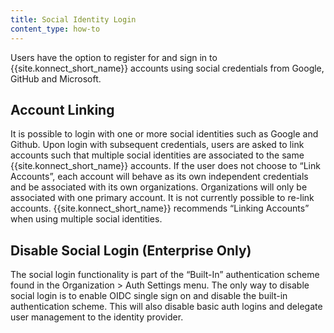 ```yaml
---
title: Social Identity Login
content_type: how-to
---
```


Users have the option to register for and sign in to {{site.konnect_short_name}} accounts using social credentials from Google, GitHub and Microsoft. 

## Account Linking

It is possible to login with one or more social identities such as Google and Github. Upon login with subsequent credentials, users are asked to link accounts such that multiple social identities are associated to the same {{site.konnect_short_name}} accounts. If the user does not choose to “Link Accounts”, each account will behave as its own independent credentials and be associated with its own organizations. Organizations will only be associated with one primary account. It is not currently possible to re-link accounts. {{site.konnect_short_name}} recommends “Linking Accounts” when using multiple social identities.

## Disable Social Login (Enterprise Only)

The social login functionality is part of the “Built-In” authentication scheme found in the Organization > Auth Settings menu. The only way to disable social login is to enable OIDC single sign on and disable the built-in authentication scheme. This will also disable basic auth logins and delegate user management to the identity provider.